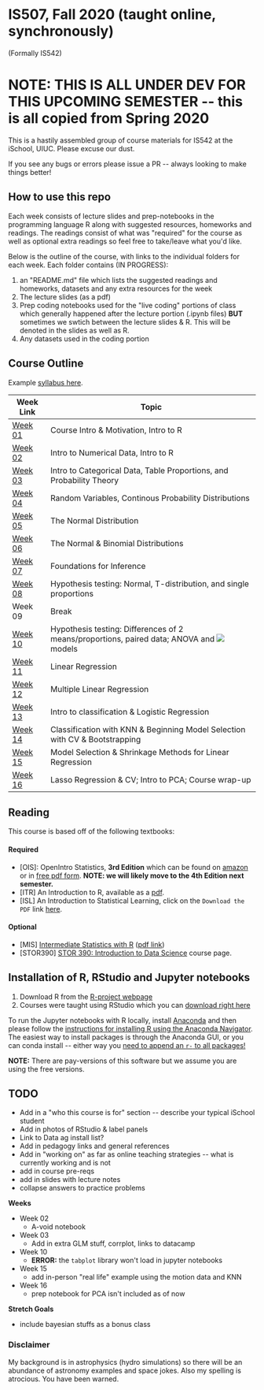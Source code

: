 # IS507, Fall 2020 (taught online, synchronously)
(Formally IS542)

# NOTE: THIS IS ALL UNDER DEV FOR THIS UPCOMING SEMESTER -- this is all copied from Spring 2020

This is a hastily assembled group of course materials for IS542 at the iSchool, UIUC.  Please excuse our dust.

If you see any bugs or errors please issue a PR -- always looking to make things better!


## How to use this repo

Each week consists of lecture slides and prep-notebooks in the programming language R along with suggested resources, homeworks and readings.  The readings consist of what was "required" for the course as well as optional extra readings so feel free to take/leave what you'd like.

Below is the outline of the course, with links to the individual folders for each week.  Each folder contains (IN PROGRESS):
 1. an "README.md" file which lists the suggested readings and homeworks, datasets and any extra resources for the week
 1. The lecture slides (as a pdf)
 1. Prep coding notebooks used for the "live coding" portions of class which generally happened after the lecture portion (.ipynb files) **BUT** sometimes we swtich between the lecture slides & R.  This will be denoted in the slides as well as R.
 1. Any datasets used in the coding portion
 

## Course Outline

Example [syllabus here](IS542AO_syllabus.pdf).

| Week Link  | Topic |
|---|---|
| [Week 01](week01) | Course Intro & Motivation, Intro to R |
| [Week 02](week02) | Intro to Numerical Data, Intro to R |
| [Week 03](week03) | Intro to Categorical Data, Table Proportions, and Probability Theory |
| [Week 04](week04) | Random Variables, Continous Probability Distributions |
| [Week 05](week05) | The Normal Distribution |
| [Week 06](week06) | The Normal & Binomial Distributions |
| [Week 07](week07) | Foundations for Inference |
| [Week 08](week08) | Hypothesis testing: Normal, T-distribution, and single proportions |
| Week 09 | Break |
| [Week 10](week10) | Hypothesis testing: Differences of 2 means/proportions, paired data; ANOVA and <img src="https://render.githubusercontent.com/render/math?math=\chi^2"> models |
| [Week 11](week11) | Linear Regression |
| [Week 12](week12) | Multiple Linear Regression |
| [Week 13](week13) | Intro to classification & Logistic Regression |
| [Week 14](week14) | Classification with KNN & Beginning Model Selection with CV & Bootstrapping |
| [Week 15](week15) | Model Selection & Shrinkage Methods for Linear Regression |
| [Week 16](week16) | Lasso Regression & CV; Intro to PCA; Course wrap-up |


## Reading

This course is based off of the following textbooks:

#### Required
   * [OIS]: OpenIntro Statistics, **3rd Edition** which can be found on [amazon](https://www.amazon.com/OpenIntro-Statistics-CreateSpace-David-Diez/dp/1943450048/ref=pd_lpo_sbs_14_t_0?_encoding=UTF8&psc=1&refRID=GM58G07HV34YWYGD0JRP) or in [free pdf form](http://www.tf.uns.ac.rs/~omorr/radovan_omorjan_003_prII/r-examples/os3.pdf).  **NOTE: we will likely move to the 4th Edition next semester.**
   * [ITR] An Introduction to R, available as a [pdf](https://cran.r-project.org/doc/manuals/R-intro.pdf).
   * [ISL] An Introduction to Statistical Learning, click on the `Download the PDF` link [here](http://faculty.marshall.usc.edu/gareth-james/ISL/).
   
#### Optional
   * [MIS] [Intermediate Statistics with R](https://scholarworks.montana.edu/xmlui/handle/1/2999) ([pdf link](https://scholarworks.montana.edu/xmlui/bitstream/handle/1/2999/Greenwood_Book_2.1.pdf?sequence=9&isAllowed=y))
   * [STOR390] [STOR 390: Introduction to Data Science](https://idc9.github.io/stor390/) course page.


## Installation of R, RStudio and Jupyter notebooks

 1. Download R from the [R-project webpage](https://www.r-project.org/)
 1. Courses were taught using RStudio which you can [download right here](https://rstudio.com/)
 
 To run the Jupyter notebooks with R locally, install [Anaconda](https://www.anaconda.com/distribution/) and then please follow the [instructions for installing R using the Anaconda Navigator](https://docs.anaconda.com/anaconda/navigator/tutorials/r-lang/).  The easiest way to install packages is through the Anaconda GUI, or you can conda install -- either way you [need to append an `r-` to all packages!](https://docs.anaconda.com/anaconda/user-guide/tasks/using-r-language/)
 
 **NOTE:** There are pay-versions of this software but we assume you are using the free versions.

## TODO

 * Add in a "who this course is for" section -- describe your typical iSchool student
 * Add in photos of RStudio & label panels
 * Link to Data ag install list?
 * Add in pedagogy links and general references
 * Add in "working on" as far as online teaching strategies -- what is currently working and is not
 * add in course pre-reqs
 * add in slides with lecture notes
 * collapse answers to practice problems
 
**Weeks**
 * Week 02
    * A-void notebook
 * Week 03
    * Add in extra GLM stuff, corrplot, links to datacamp
 * Week 10
    * **ERROR:** the `tabplot` library won't load in jupyter notebooks
 * Week 15
    * add in-person "real life" example using the motion data and KNN
 * Week 16
    * prep notebook for PCA isn't included as of now
	
**Stretch Goals**
 * include bayesian stuffs as a bonus class


### Disclaimer

My background is in astrophysics (hydro simulations) so there will be an abundance of astronomy examples and space jokes.  Also my spelling is atrocious. You have been warned.
